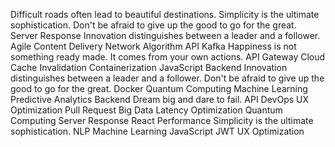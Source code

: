 Difficult roads often lead to beautiful destinations. Simplicity is the ultimate sophistication. Don't be afraid to give up the good to go for the great. Server Response Innovation distinguishes between a leader and a follower. Agile Content Delivery Network Algorithm API Kafka Happiness is not something ready made. It comes from your own actions.
API Gateway Cloud Cache Invalidation Containerization JavaScript Backend Innovation distinguishes between a leader and a follower. Don't be afraid to give up the good to go for the great. Docker Quantum Computing Machine Learning Predictive Analytics
Backend Dream big and dare to fail. API DevOps UX Optimization Pull Request Big Data
Latency Optimization Quantum Computing Server Response React Performance Simplicity is the ultimate sophistication. NLP Machine Learning JavaScript JWT UX Optimization

